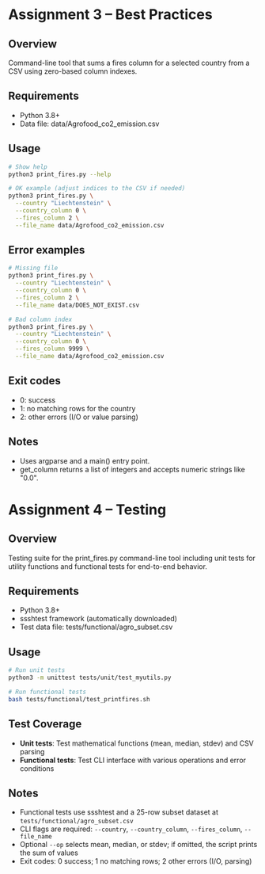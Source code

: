 # Assignment 3 – Best Practices

## Overview
Command-line tool that sums a fires column for a selected country from a CSV using zero-based column indexes.

## Requirements
- Python 3.8+
- Data file: data/Agrofood_co2_emission.csv

## Usage
```bash
# Show help
python3 print_fires.py --help

# OK example (adjust indices to the CSV if needed)
python3 print_fires.py \
  --country "Liechtenstein" \
  --country_column 0 \
  --fires_column 2 \
  --file_name data/Agrofood_co2_emission.csv
```

## Error examples
```bash
# Missing file
python3 print_fires.py \
  --country "Liechtenstein" \
  --country_column 0 \
  --fires_column 2 \
  --file_name data/DOES_NOT_EXIST.csv

# Bad column index
python3 print_fires.py \
  --country "Liechtenstein" \
  --country_column 0 \
  --fires_column 9999 \
  --file_name data/Agrofood_co2_emission.csv
```

## Exit codes
- 0: success
- 1: no matching rows for the country
- 2: other errors (I/O or value parsing)

## Notes
- Uses argparse and a main() entry point.
- get_column returns a list of integers and accepts numeric strings like "0.0".  

# Assignment 4 – Testing

## Overview
Testing suite for the print_fires.py command-line tool including unit tests for utility functions and functional tests for end-to-end behavior.

## Requirements
- Python 3.8+
- ssshtest framework (automatically downloaded)
- Test data file: tests/functional/agro_subset.csv

## Usage
```bash
# Run unit tests
python3 -m unittest tests/unit/test_myutils.py

# Run functional tests
bash tests/functional/test_printfires.sh
```

## Test Coverage
- **Unit tests**: Test mathematical functions (mean, median, stdev) and CSV parsing
- **Functional tests**: Test CLI interface with various operations and error conditions

## Notes
- Functional tests use ssshtest and a 25-row subset dataset at `tests/functional/agro_subset.csv`
- CLI flags are required: `--country`, `--country_column`, `--fires_column`, `--file_name`
- Optional `--op` selects mean, median, or stdev; if omitted, the script prints the sum of values
- Exit codes: 0 success; 1 no matching rows; 2 other errors (I/O, parsing)
